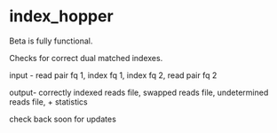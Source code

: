 # index_hopper

Beta is fully functional.

Checks for correct dual matched indexes.

input - read pair fq 1, index fq 1, index fq 2, read pair fq 2

output- correctly indexed reads file, swapped reads file, undetermined reads file, + statistics

check back soon for updates
